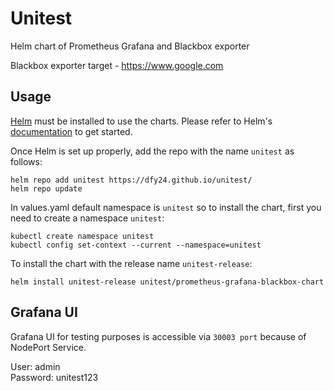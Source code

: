 # Unitest
Helm chart of Prometheus Grafana and Blackbox exporter

Blackbox exporter target - https://www.google.com

## Usage

[Helm](https://helm.sh) must be installed to use the charts.
Please refer to Helm's [documentation](https://helm.sh/docs/) to get started.


Once Helm is set up properly, add the repo with the name `unitest` as follows:

```console
helm repo add unitest https://dfy24.github.io/unitest/
helm repo update
```

In values.yaml default namespace is `unitest` so to install the chart, first you need to create a namespace `unitest`:

```console
kubectl create namespace unitest
kubectl config set-context --current --namespace=unitest
```

To install the chart with the release name `unitest-release`:

```console
helm install unitest-release unitest/prometheus-grafana-blackbox-chart
```

## Grafana UI
Grafana UI for testing purposes is accessible via `30003 port` because of NodePort Service.

User: admin <br />
Password: unitest123
